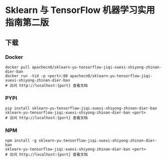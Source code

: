 # Sklearn 与 TensorFlow 机器学习实用指南第二版

## 下载

### Docker

```
docker pull apachecn0/sklearn-yu-tensorflow-jiqi-xuexi-shiyong-zhinan-dier-ban
docker run -tid -p <port>:80 apachecn0/sklearn-yu-tensorflow-jiqi-xuexi-shiyong-zhinan-dier-ban
# 访问 http://localhost:{port} 查看文档
```

### PYPI

```
pip install sklearn-yu-tensorflow-jiqi-xuexi-shiyong-zhinan-dier-ban
sklearn-yu-tensorflow-jiqi-xuexi-shiyong-zhinan-dier-ban <port>
# 访问 http://localhost:{port} 查看文档
```

### NPM

```
npm install -g sklearn-yu-tensorflow-jiqi-xuexi-shiyong-zhinan-dier-ban
sklearn-yu-tensorflow-jiqi-xuexi-shiyong-zhinan-dier-ban <port>
# 访问 http://localhost:{port} 查看文档
```